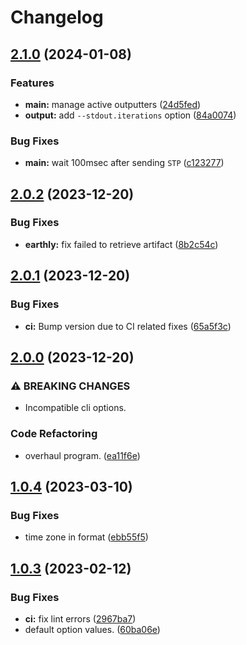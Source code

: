 # Changelog

## [2.1.0](https://github.com/northeye/chissoku/compare/v2.0.2...v2.1.0) (2024-01-08)


### Features

* **main:** manage active outputters ([24d5fed](https://github.com/northeye/chissoku/commit/24d5fed0df2ee97c301ea7eb1b792a35ff792670))
* **output:** add `--stdout.iterations` option ([84a0074](https://github.com/northeye/chissoku/commit/84a00747a8fd22f8344b75d0a5323dfe69ad1edd))


### Bug Fixes

* **main:** wait 100msec after sending `STP` ([c123277](https://github.com/northeye/chissoku/commit/c123277abab8de9420b0c7c7f9606e306175b3e1))

## [2.0.2](https://github.com/northeye/chissoku/compare/v2.0.1...v2.0.2) (2023-12-20)


### Bug Fixes

* **earthly:** fix failed to retrieve artifact ([8b2c54c](https://github.com/northeye/chissoku/commit/8b2c54c30fb62223f03869685ded934c46d5d076))

## [2.0.1](https://github.com/northeye/chissoku/compare/v2.0.0...v2.0.1) (2023-12-20)


### Bug Fixes

* **ci:** Bump version due to CI related fixes ([65a5f3c](https://github.com/northeye/chissoku/commit/65a5f3c0e465d7bb0d3dd3b50874dbeb1350dcfc))

## [2.0.0](https://github.com/northeye/chissoku/compare/v1.0.4...v2.0.0) (2023-12-20)


### ⚠ BREAKING CHANGES

* Incompatible cli options.

### Code Refactoring

* overhaul program. ([ea11f6e](https://github.com/northeye/chissoku/commit/ea11f6e008666f06363d2ff9331358048f02f3f3))

## [1.0.4](https://github.com/northeye/chissoku/compare/v1.0.3...v1.0.4) (2023-03-10)


### Bug Fixes

* time zone in format ([ebb55f5](https://github.com/northeye/chissoku/commit/ebb55f52acfb4205a65a6022fb1d2b8aecb214d3))

## [1.0.3](https://github.com/northeye/chissoku/compare/v1.0.2...v1.0.3) (2023-02-12)


### Bug Fixes

* **ci:** fix lint errors ([2967ba7](https://github.com/northeye/chissoku/commit/2967ba7def0e296ee9f3b4fded72cbfc50b9a3e6))
* default option values. ([60ba06e](https://github.com/northeye/chissoku/commit/60ba06ecb5b7719b4e99ccffe9212bff7317c5b0))
